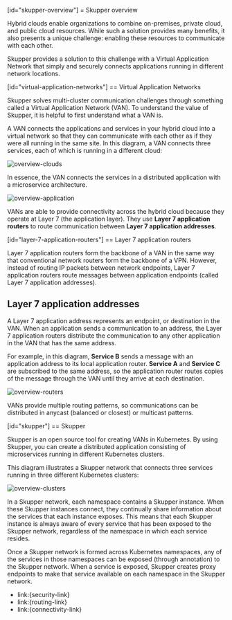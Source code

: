 [id="skupper-overview"] 
= Skupper overview

Hybrid clouds enable organizations to combine on-premises, private cloud, and public cloud resources.
While such a solution provides many benefits, it also presents a unique challenge: enabling these resources to communicate with each other.

Skupper provides a solution to this challenge with a Virtual Application Network that simply and securely connects applications running in different network locations.

[id="virtual-application-networks"] 
== Virtual Application Networks

Skupper solves multi-cluster communication challenges through something called a Virtual Application Network (VAN).
To understand the value of Skupper, it is helpful to first understand what a VAN is.

A VAN connects the applications and services in your hybrid cloud into a virtual network so that they can communicate with each other as if they were all running in the same site.
In this diagram, a VAN connects three services, each of which is running in a different cloud:

![overview-clouds](../images/overview-clouds.png)

In essence, the VAN connects the services in a distributed application with a microservice architecture.

![overview-application](../images/overview-application.png)

VANs are able to provide connectivity across the hybrid cloud because they operate at Layer 7 (the application layer).
They use **Layer 7 application routers** to route communication between **Layer 7 application addresses**.

[id="layer-7-application-routers"] 
== Layer 7 application routers

Layer 7 application routers form the backbone of a VAN in the same way that conventional network routers form the backbone of a VPN.
However, instead of routing IP packets between network endpoints, Layer 7 application routers route messages between application endpoints (called Layer 7 application addresses).

## Layer 7 application addresses

A Layer 7 application address represents an endpoint, or destination in the VAN.
When an application sends a communication to an address, the Layer 7 application routers distribute the communication to any other application in the VAN that has the same address.

For example, in this diagram, **Service B** sends a message with an application address to its local application router.
**Service A** and **Service C** are subscribed to the same address, so the application router routes copies of the message through the VAN until they arrive at each destination.

![overview-routers](../images/overview-routers.png)

VANs provide multiple routing patterns, so communications can be distributed in anycast (balanced or closest) or multicast patterns.

[id="skupper"] 
== Skupper

Skupper is an open source tool for creating VANs in Kubernetes.
By using Skupper, you can create a distributed application consisting of microservices running in different Kubernetes clusters.

This diagram illustrates a Skupper network that connects three services running in three different Kubernetes clusters:

![overview-clusters](../images/overview-clusters.png)

In a Skupper network, each namespace contains a Skupper instance.
When these Skupper instances connect, they continually share information about the services that each instance exposes.
This means that each Skupper instance is always aware of every service that has been exposed to the Skupper network, regardless of the namespace in which each service resides.

Once a Skupper network is formed across Kubernetes namespaces, any of the services in those namespaces can be exposed (through annotation) to the Skupper network.
When a service is exposed, Skupper creates proxy endpoints to make that service available on each namespace in the Skupper network.

* link:{security-link}
* link:{routing-link}
* link:{connectivity-link}
